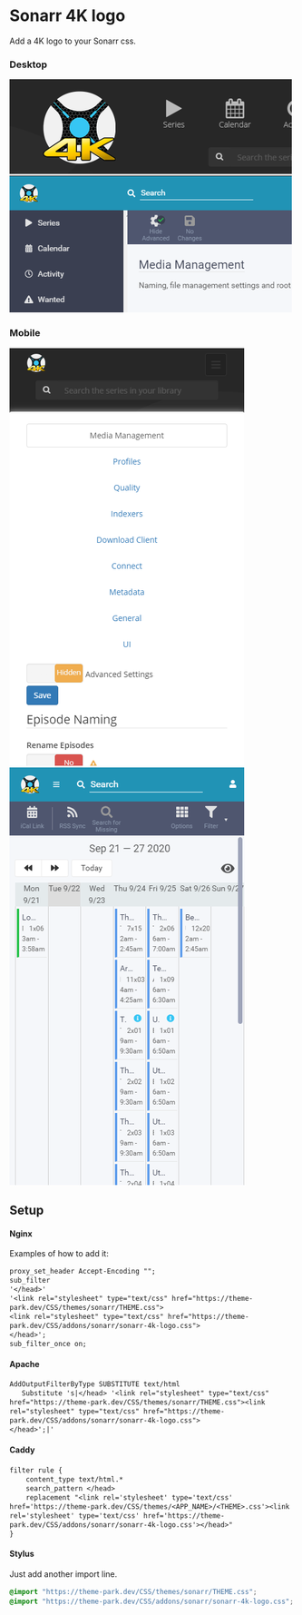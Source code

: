 # Sonarr 4K logo

Add a 4K logo to your Sonarr css. 

### Desktop
![](desktop.png)
![](v3-desktop.png)

### Mobile
![](mobile.png)
![](v3-mobile.png)


## Setup

#### Nginx
Examples of how to add it:

```nginx
proxy_set_header Accept-Encoding "";
sub_filter
'</head>'
'<link rel="stylesheet" type="text/css" href="https://theme-park.dev/CSS/themes/sonarr/THEME.css">
<link rel="stylesheet" type="text/css" href="https://theme-park.dev/CSS/addons/sonarr/sonarr-4k-logo.css">
</head>';
sub_filter_once on;
```

#### Apache

```nginx
AddOutputFilterByType SUBSTITUTE text/html
   Substitute 's|</head> '<link rel="stylesheet" type="text/css" href="https://theme-park.dev/CSS/themes/sonarr/THEME.css"><link rel="stylesheet" type="text/css" href="https://theme-park.dev/CSS/addons/sonarr/sonarr-4k-logo.css">
</head>';|'
```

#### Caddy

```nginx
filter rule {
    content_type text/html.*
    search_pattern </head>
    replacement "<link rel='stylesheet' type='text/css' href='https://theme-park.dev/CSS/themes/<APP_NAME>/<THEME>.css'><link rel='stylesheet' type='text/css' href='https://theme-park.dev/CSS/addons/sonarr/sonarr-4k-logo.css'></head>"
}
```

#### Stylus

Just add another import line.

```css
@import "https://theme-park.dev/CSS/themes/sonarr/THEME.css";
@import "https://theme-park.dev/CSS/addons/sonarr/sonarr-4k-logo.css";
```